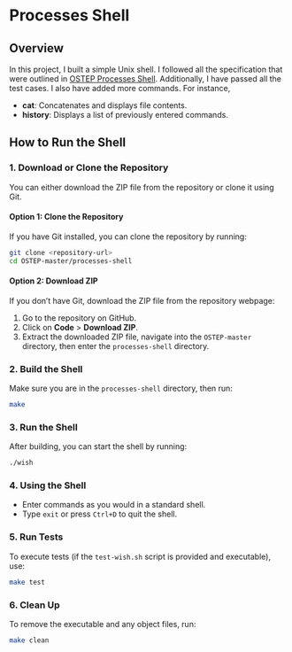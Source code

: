 # Processes Shell

## Overview

In this project, I built a simple Unix shell. I followed all the specification that were outlined in [OSTEP Processes Shell](https://github.com/remzi-arpacidusseau/ostep-projects/tree/master/processes-shell). Additionally, I have passed all the test cases. I also have added more commands. For instance,

- **cat**: Concatenates and displays file contents.
- **history**: Displays a list of previously entered commands.

## How to Run the Shell

### 1. Download or Clone the Repository

You can either download the ZIP file from the repository or clone it using Git.

#### Option 1: Clone the Repository
If you have Git installed, you can clone the repository by running:
```bash
git clone <repository-url>
cd OSTEP-master/processes-shell
```

#### Option 2: Download ZIP
If you don’t have Git, download the ZIP file from the repository webpage:
1. Go to the repository on GitHub.
2. Click on **Code** > **Download ZIP**.
3. Extract the downloaded ZIP file, navigate into the `OSTEP-master` directory, then enter the `processes-shell` directory.

### 2. Build the Shell
Make sure you are in the `processes-shell` directory, then run:
```bash
make
```

### 3. Run the Shell
After building, you can start the shell by running:
```bash
./wish
```

### 4. Using the Shell
- Enter commands as you would in a standard shell.
- Type `exit` or press `Ctrl+D` to quit the shell.

### 5. Run Tests
To execute tests (if the `test-wish.sh` script is provided and executable), use:
```bash
make test
```

### 6. Clean Up
To remove the executable and any object files, run:
```bash
make clean
```